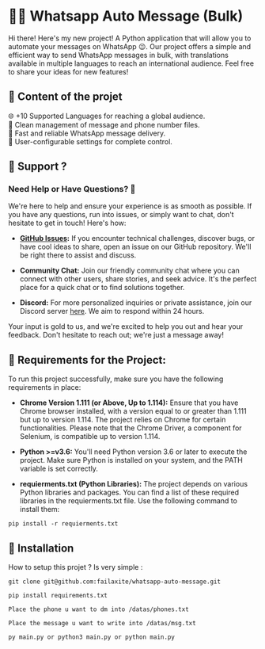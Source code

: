 # 📱🤙 Whatsapp Auto Message (Bulk)

Hi there! Here's my new project! A Python application that will allow you to automate your messages on WhatsApp 😉. Our project offers a simple and efficient way to send WhatsApp messages in bulk, with translations available in multiple languages to reach an international audience. Feel free to share your ideas for new features!

## 📁 Content of the projet

🌐 +10 Supported Languages for reaching a global audience.
<br>
📂 Clean management of message and phone number files.
<br>
🚀 Fast and reliable WhatsApp message delivery.
<br>
🔧 User-configurable settings for complete control.
<br>

## 🎁 Support ?

### Need Help or Have Questions? 🤔

We're here to help and ensure your experience is as smooth as possible. If you have any questions, run into issues, or simply want to chat, don't hesitate to get in touch! Here's how:

- **[GitHub Issues](https://github.com/failaxite/whatsapp-auto-message/issues):** If you encounter technical challenges, discover bugs, or have cool ideas to share, open an issue on our GitHub repository. We'll be right there to assist and discuss.

- **Community Chat:** Join our friendly community chat where you can connect with other users, share stories, and seek advice. It's the perfect place for a quick chat or to find solutions together.

- **Discord:** For more personalized inquiries or private assistance, join our Discord server [here](https://discord.gg/AFWgmHb4PJ). We aim to respond within 24 hours.

Your input is gold to us, and we're excited to help you out and hear your feedback. Don't hesitate to reach out; we're just a message away!

## 🎇 Requirements for the Project:

To run this project successfully, make sure you have the following requirements in place:

- **Chrome Version 1.111 (or Above, Up to 1.114):** Ensure that you have Chrome browser installed, with a version equal to or greater than 1.111 but up to version 1.114. The project relies on Chrome for certain functionalities. Please note that the Chrome Driver, a component for Selenium, is compatible up to version 1.114.

- **Python >=v3.6:** You'll need Python version 3.6 or later to execute the project. Make sure Python is installed on your system, and the PATH variable is set correctly.

- **requierments.txt (Python Libraries):** The project depends on various Python libraries and packages. You can find a list of these required libraries in the requierments.txt file. Use the following command to install them:

```
pip install -r requierments.txt
```

## 🎁 Installation

How to setup this projet ? Is very simple :

```
git clone git@github.com:failaxite/whatsapp-auto-message.git
```

```
pip install requirements.txt
```

```
Place the phone u want to dm into /datas/phones.txt
```

```
Place the message u want to write into /datas/msg.txt
```

```
py main.py or python3 main.py or python main.py
```